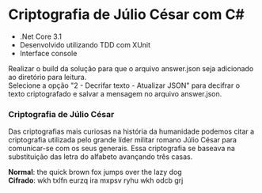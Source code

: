 # Criptografia de Júlio César com C#


* .Net Core 3.1  
* Desenvolvido utilizando TDD com XUnit  
* Interface console


Realizar o build da solução para que o arquivo answer.json seja adicionado ao diretório para leitura.  
Selecione a opção "2 - Decrifar texto - Atualizar JSON" para decifrar o texto criptografado e salvar a mensagem no arquivo answer.json. 

### Criptografia de Júlio César


Das criptografias mais curiosas na história da humanidade podemos citar a criptografia utilizada pelo grande líder militar romano Júlio César para comunicar-se com os seus generais. Essa criptografia se baseava na substituição das letra do alfabeto avançando três casas.


__Normal__:  the quick brown fox jumps over the lazy dog  
__Cifrado__: wkh txlfn eurzq ira mxpsv ryhu wkh odcb grj  
